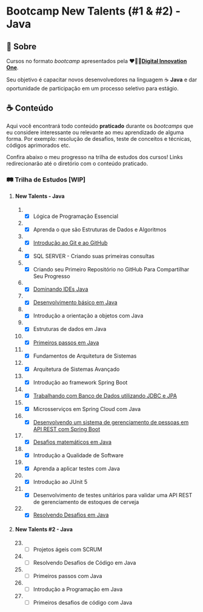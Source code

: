 # Bootcamp New Talents (#1 & #2) - Java

## :book: Sobre

Cursos no formato _bootcamp_ apresentados pela ❤️🧡💛[**Digital Innovation One**](https://github.com/digitalinnovationone).

Seu objetivo é capacitar novos desenvolvedores na linguagem :coffee: **Java** e dar oportunidade de participação em um processo seletivo para estágio.

## :coffee: Conteúdo

Aqui você encontrará todo conteúdo **praticado** durante os _bootcamps_ que eu considere interessante ou relevante ao meu aprendizado de alguma forma.
Por exemplo: resolução de desafios, teste de conceitos e técnicas, códigos aprimorados etc.

Confira abaixo o meu progresso na trilha de estudos dos cursos!
Links redirecionarão até o diretório com o conteúdo praticado.

### :railway_track: Trilha de Estudos [WIP]

1. #### New Talents - Java

   1) - [x] Lógica de Programação Essencial
   2) - [x] Aprenda o que são Estruturas de Dados e Algoritmos
   3) - [x] [Introdução ao Git e ao GitHub](introducao-git-e-github/ "ir para o diretório")
   4) - [x] SQL SERVER - Criando suas primeiras consultas
   5) - [x] Criando seu Primeiro Repositório no GitHub Para Compartilhar Seu Progresso
   6) - [x] [Dominando IDEs Java](dominando-ides-java/ "ir para o diretório")
   7) - [x] [Desenvolvimento básico em Java](desenvolvimento-basico-em-java/ "ir para o diretório")
   8) - [x] Introdução a orientação a objetos com Java
   9) - [x] Estruturas de dados em Java
   10) - [x] [Primeiros passos em Java](primeiros-passos-em-java/ "ir para o diretório")
   11) - [x] Fundamentos de Arquitetura de Sistemas
   12) - [x]  Arquitetura de Sistemas Avançado
   13) - [x] Introdução ao framework Spring Boot
   14) - [x] [Trabalhando com Banco de Dados utilizando JDBC e JPA](banco-de-dados-com-jdbc-e-jpa/ "ir para o diretório")
   15) - [x] Microsserviços em Spring Cloud com Java
   16) - [x] [Desenvolvendo um sistema de gerenciamento de pessoas em API REST com Spring Boot](person-api/ "ir para o diretório")
   17) - [x] [Desafios matemáticos em Java](desafios-matematicos-em-java/ "ir para o diretório")
   18) - [x] Introdução a Qualidade de Software
   19) - [x] Aprenda a aplicar testes com Java
   20) - [x] Introdução ao JUnit 5
   21) - [x] Desenvolvimento de testes unitários para validar uma API REST de gerenciamento de estoques de cerveja
   22) - [x] [Resolvendo Desafios em Java](resolvendo-desafios-em-java/ "ir para o diretório")

2. #### New Talents #2 - Java

   23. - [ ] Projetos ágeis com SCRUM
   24. - [ ] Resolvendo Desafios de Código em Java
   25. - [ ] Primeiros passos com Java
   26. - [ ] Introdução a Programação em Java
   27. - [ ] Primeiros desafios de código com Java